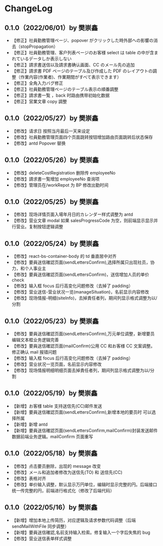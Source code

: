 # ChangeLog

## 0.1.0（2022/06/01）by 樊崇鑫

- 【修正】社員勤務管理ページ、popover がクリックした時外部への影響の消去（stopPropagation）
- 【修正】社員勤務管理、客户列表ページのお客様 select は table の中が含まれているデータしか表示しない
- 【修正】請求書送信以及請求書确认画面、CC のメール先の追加
- 【修正】請求書 PDF ページのテーブル及び作成した PDF のレイアウトの調整（作業内容(作業者)、作業期間がすべて表示できます）
- 【修正】全角入力バグ修正
- 【修正】社員勤務管理ページのテーブル表示の順番調整
- 【修正】請求書一覧 ，back 时路由携带初始化数据
- 【修正】営業文章 copy 調整

## 0.1.0（2022/05/27）by 樊崇鑫

- 【修改】请求日 按照当月最后一天来设定
- 【修改】社員勤務管理页面四个页面跳转按钮增加路由页面跳转后状态保存
- 【修改】antd Popover 替换

## 0.1.0（2022/05/26）by 樊崇鑫

- 【修改】deleteCostRegistration 删除传 employeeNo
- 【修改】請求書一覧增加 employeeNo 查询项
- 【修改】管理员在/workRepot 为 BP 修改出勤时间

## 0.1.0（2022/05/25）by 樊崇鑫

- 【修改】现场详情页面入場年月日的カレンダー样式调整为 antd
- 【修改】营业文章 modal 如果 salesProgressCode 为空，则前端显示显示并行营业。复制按钮逻辑调整

## 0.1.0（2022/05/24）by 樊崇鑫

- 【修改】react-bs-container-body 的 td 垂直居中对齐
- 【修改】要員送信確認页面(sendLettersConfirm),选择所属只出现社员，协力，和个人事业主
- 【修改】要員送信確認页面(sendLettersConfirm)，送信增加人员的单价 check
- 【修改】输入框 focus 后行高变化问题修改（去掉了 padding）
- 【修改】营业送信-营业状况一览(manageSituation)，名前显示内容修改
- 【修改】现场情报-明细(siteInfo)，去掉責任者列，期间列显示格式调整为以/分割

## 0.1.0（2022/05/23）by 樊崇鑫

- 【修改】要員送信確認页面(sendLettersConfirm),万元单位调整，新增要员编辑文本框业务逻辑完善
- 【修改】要員送信確認页面(mailConfirm)公用 CC 和お客様 CC 文案调整。修正确认 mail 报错问题
- 【修改】输入框 focus 后行高变化问题修改（去掉了 padding）
- 【修改】营业状况一览页面，名前显示内容修改
- 【修改】现场情报明细明细页面去掉責任者列，期间列显示格式调整为以/分割

## 0.1.0（2022/05/19）by 樊崇鑫

- 【新增】お客様 table 支持送信先(CC)邮件发送
- 【新增】要員送信確認页面(sendLettersConfirm),新增本地的要员时 可以选择所属
- 【新增】新增 antd
- 【新增】要員送信確認页面(sendLettersConfirm,mailConfirm)封装发送邮件数据前端业务逻辑。mailConfirm 页面重写

## 0.1.0（2022/05/18）by 樊崇鑫

- 【修改】点击要员删除，出现的 message 改变
- 【修改】メール和追加者修改为送信先(TO) 和 送信先(CC)
- 【修改】表格对齐
- 【修改】单价输入调整，默认显示万円单位，编辑时显示完整的円。后端接口统一传完整的円，前端进行格式化（修改了后端代码）

## 0.1.0（2022/05/16）by 樊崇鑫

- 【新增】增加本地上传简历，对应逻辑及请求参数代码调整（后端 sendMailWithFile 同步调整）
- 【新增】要員送信確認,名前支持输入检索。修复输入一个字后失焦的 bug
- 【修改】营业送信表单样式调整
